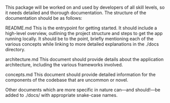This package will be worked on and used by developers of all skill levels, so it needs detailed and thorough documentation. The structure of the documentation should be as follows:

README.md This is the entrypoint for getting started. It should include a high-level overview, outlining the project structure and steps to get the app running locally. It should be to the point, briefly mentioning each of the various concepts while linking to more detailed explanations in the ./docs directory.

architecture.md This document should provide details about the application architecture, including the various frameworks involved.

concepts.md This document should provide detailed information for the components of the codebase that are uncommon or novel.

Other documents which are more specific in nature can—and should!—be added to ./docs/ with appropriate snake-case names.

